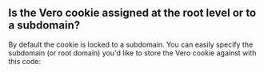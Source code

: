 
  
## Is the Vero cookie assigned at the root level or to a subdomain?
    
By default the cookie is locked to a subdomain. You can easily specify the subdomain (or root domain) you'd like to store the Vero cookie against with this code:
<script type="text/javascript">
    var _veroq = _veroq || [];
        _veroq.push(['init', {
            api_key: "YOUR_API_KEY", 
            cookie_domain: "getvero.com"
        }]);
